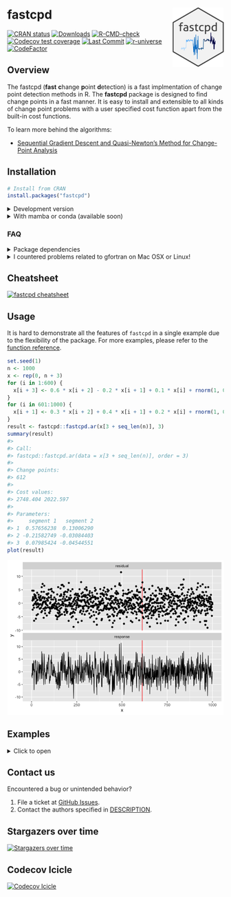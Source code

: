 
<!-- README.md is generated from README.Rmd. Please edit that file -->

# fastcpd <a href="https://fastcpd.xingchi.li"><img src="man/figures/logo.svg" align="right" height="138" /></a>

[![CRAN
status](https://www.r-pkg.org/badges/version-last-release/fastcpd)](https://cran.r-project.org/package=fastcpd)
[![Downloads](https://cranlogs.r-pkg.org/badges/grand-total/fastcpd)](https://cran.r-project.org/package=fastcpd)
[![R-CMD-check](https://github.com/doccstat/fastcpd/workflows/R-CMD-check/badge.svg)](https://github.com/doccstat/fastcpd/actions)
[![Codecov test
coverage](https://codecov.io/gh/doccstat/fastcpd/branch/main/graph/badge.svg)](https://app.codecov.io/gh/doccstat/fastcpd?branch=main)
[![Last
Commit](https://img.shields.io/github/last-commit/doccstat/fastcpd)](https://github.com/doccstat/fastcpd)
[![r-universe](https://doccstat.r-universe.dev/badges/fastcpd)](https://doccstat.r-universe.dev)
[![CodeFactor](https://www.codefactor.io/repository/github/doccstat/fastcpd/badge)](https://www.codefactor.io/repository/github/doccstat/fastcpd)

## Overview

The fastcpd (**fast** **c**hange **p**oint **d**etection) is a fast
implmentation of change point detection methods in R. The **fastcpd**
package is designed to find change points in a fast manner. It is easy
to install and extensible to all kinds of change point problems with a
user specified cost function apart from the built-in cost functions.

To learn more behind the algorithms:

- [Sequential Gradient Descent and Quasi-Newton’s Method for
  Change-Point
  Analysis](https://proceedings.mlr.press/v206/zhang23b.html)

## Installation

``` r
# Install from CRAN
install.packages("fastcpd")
```

<details close>
<summary>
Development version
</summary>

``` r
# Development version from r-universe with CRAN version as a fallback
install.packages(
  "fastcpd",
  repos = c("https://doccstat.r-universe.dev", "https://cloud.r-project.org")
)

## install.packages("pak")
pak::pak("doccstat/fastcpd")

## install.packages("devtools")
devtools::install_github("doccstat/fastcpd")
```

</details>
<details close>
<summary>
With mamba or conda (available soon)
</summary>

``` bash
# conda-forge is a fork from CRAN and may not be up-to-date

# Use mamba
mamba install r-fastcpd
# Use conda
conda install -c conda-forge r-fastcpd
```

</details>

### FAQ

<details close>
<summary>
Package dependencies
</summary>

`fastcpd` depends on the following packages:

- [Rcpp](https://github.com/RcppCore/Rcpp), for C++ source code
  compilation.
- [RcppArmadillo](https://github.com/RcppCore/RcppArmadillo), for fast
  linear algebra.
- [fastglm](https://github.com/jaredhuling/fastglm), for fast
  generalized linear models.
- [glmnet](https://glmnet.stanford.edu/), for penalized regression.
- [ggplot2](https://github.com/tidyverse/ggplot2), for data
  visualization.

If you’re compiling from source, you can run the following command to
see the complete set of system packages needed on your machine.

``` r
pak::pkg_sysreqs("doccstat/fastcpd")
#> ── Install scripts ───────────────────────────────────────────── Ubuntu 20.04
#> apt-get -y update
#> apt-get -y install libcurl4-openssl-dev libssl-dev zlib1g-dev make
#>
#> ── Packages and their system dependencies ───────────────────────────────────
#> curl       – libcurl4-openssl-dev, libssl-dev
#> data.table – zlib1g-dev
#> fs         – make
#> openssl    – libssl-dev
```

</details>
<details close>
<summary>
I countered problems related to gfortran on Mac OSX or Linux!
</summary>

The package should be able to install on Mac and any Linux distribution
without any problems if all the dependencies are installed. However, if
you encountered problems related to gfortran, it might be because
`RcppArmadillo` is not installed previously. Try [Mac OSX stackoverflow
solution](https://stackoverflow.com/a/72997915) or [Linux stackover
solution](https://stackoverflow.com/a/15540919) if you have trouble
installing `RcppArmadillo`.

</details>

## Cheatsheet

[![fastcpd
cheatsheet](man/figures/cheatsheets.png)](https://github.com/doccstat/fastcpd/blob/main/man/figures/cheatsheets.pdf)

## Usage

It is hard to demonstrate all the features of `fastcpd` in a single
example due to the flexibility of the package. For more examples, please
refer to the [function
reference](https://fastcpd.xingchi.li/reference/index.html).

``` r
set.seed(1)
n <- 1000
x <- rep(0, n + 3)
for (i in 1:600) {
  x[i + 3] <- 0.6 * x[i + 2] - 0.2 * x[i + 1] + 0.1 * x[i] + rnorm(1, 0, 3)
}
for (i in 601:1000) {
  x[i + 1] <- 0.3 * x[i + 2] + 0.4 * x[i + 1] + 0.2 * x[i] + rnorm(1, 0, 3)
}
result <- fastcpd::fastcpd.ar(x[3 + seq_len(n)], 3)
summary(result)
#> 
#> Call:
#> fastcpd::fastcpd.ar(data = x[3 + seq_len(n)], order = 3)
#> 
#> Change points:
#> 612 
#> 
#> Cost values:
#> 2748.404 2022.597 
#> 
#> Parameters:
#>     segment 1   segment 2
#> 1  0.57656238  0.13006290
#> 2 -0.21582749 -0.03084403
#> 3  0.07985424 -0.04544551
plot(result)
```

![](man/figures/README-ar3-1.png)<!-- -->

## Examples

<!-- This example section is a direct copy from `fastcpd` documentation -->
<details close>
<summary>
Click to open
</summary>

### linear regression

``` r
library(fastcpd)
set.seed(1)
p <- 3
x <- mvtnorm::rmvnorm(300, rep(0, p), diag(p))
theta_0 <- rbind(c(1, 1.2, -1), c(-1, 0, 0.5), c(0.5, -0.3, 0.2))
y <- c(
  x[1:100, ] %*% theta_0[1, ] + rnorm(100, 0, 1),
  x[101:200, ] %*% theta_0[2, ] + rnorm(100, 0, 1),
  x[201:300, ] %*% theta_0[3, ] + rnorm(100, 0, 1)
)
result <- fastcpd(
  formula = y ~ . - 1,
  data = data.frame(y = y, x = x),
  family = "lm"
)
plot(result)
```

![](man/figures/README-linear_regression-1.png)<!-- -->

``` r
summary(result)
#> 
#> Call:
#> fastcpd(formula = y ~ . - 1, data = data.frame(y = y, x = x), 
#>     family = "lm")
#> 
#> Change points:
#> 98 202 
#> 
#> Cost values:
#> 53.44023 53.1441 45.04974 
#> 
#> Parameters:
#>    segment 1   segment 2  segment 3
#> 1  0.9704022 -1.07884004  0.5925092
#> 2  1.1786074 -0.01757927 -0.5287126
#> 3 -0.9258587  0.63906143  0.1929411
```

### linear regression with one-dimensional covariate

``` r
library(fastcpd)
set.seed(1)
p <- 1
x <- mvtnorm::rmvnorm(300, rep(0, p), diag(p))
theta_0 <- matrix(c(1, -1, 0.5))
y <- c(
  x[1:100, ] * theta_0[1, ] + rnorm(100, 0, 1),
  x[101:200, ] * theta_0[2, ] + rnorm(100, 0, 1),
  x[201:300, ] * theta_0[3, ] + rnorm(100, 0, 1)
)
result <- fastcpd(
  formula = y ~ . - 1,
  data = data.frame(y = y, x = x),
  family = "lm"
)
plot(result)
```

![](man/figures/README-linear_regression_with_one_dimensional_covariate-1.png)<!-- -->

``` r
summary(result)
#> 
#> Call:
#> fastcpd(formula = y ~ . - 1, data = data.frame(y = y, x = x), 
#>     family = "lm")
#> 
#> Change points:
#> 99 197 
#> 
#> Cost values:
#> 48.36336 65.71493 46.37389 
#> 
#> Parameters:
#>   segment 1  segment 2 segment 3
#> 1  0.956995 -0.8488617 0.4562731
```

### linear regression with noise variance not equal to 1

``` r
library(fastcpd)
set.seed(1)
p <- 4
n <- 300
cp <- c(100, 200)
x <- mvtnorm::rmvnorm(n, rep(0, p), diag(p))
theta_0 <- rbind(c(1, 3.2, -1, 0), c(-1, -0.5, 2.5, -2), c(0.8, -0.3, 1, 1))
y <- c(
  x[1:cp[1], ] %*% theta_0[1, ] + rnorm(cp[1], 0, sd = 3),
  x[(cp[1] + 1):cp[2], ] %*% theta_0[2, ] + rnorm(cp[2] - cp[1], 0, sd = 3),
  x[(cp[2] + 1):n, ] %*% theta_0[3, ] + rnorm(n - cp[2], 0, sd = 3)
)

result <- fastcpd(
  data = data.frame(y = y, x = x),
  family = "lm"
)
summary(result)
#> 
#> Call:
#> fastcpd(data = data.frame(y = y, x = x), family = "lm")
#> 
#> Change points:
#> 97 214 
#> 
#> Cost values:
#> 519.8276 488.0173 408.1008 
#> 
#> Parameters:
#>     segment 1  segment 2  segment 3
#> 1  0.74291290 -0.4872500 0.80982091
#> 2  3.69465275 -0.6402096 0.09460024
#> 3 -1.24746871  2.1728986 0.87547701
#> 4  0.09579985 -1.6546439 1.52837626
```

### logistic regression

``` r
library(fastcpd)
set.seed(1)
x <- matrix(rnorm(1500, 0, 1), ncol = 5)
theta <- rbind(rnorm(5, 0, 1), rnorm(5, 2, 1))
y <- c(
  rbinom(125, 1, 1 / (1 + exp(-x[1:125, ] %*% theta[1, ]))),
  rbinom(175, 1, 1 / (1 + exp(-x[126:300, ] %*% theta[2, ])))
)
result <- suppressWarnings(fastcpd(
  formula = y ~ . - 1,
  data = data.frame(y = y, x = x),
  family = "binomial"
))
summary(result)
#> 
#> Call:
#> fastcpd(formula = y ~ . - 1, data = data.frame(y = y, x = x), 
#>     family = "binomial")
#> 
#> Change points:
#> 126 
#> 
#> Cost values:
#> 56.90525 30.76875 
#> 
#> Parameters:
#>    segment 1 segment 2
#> 1  0.7259293  1.878525
#> 2 -1.0294802  2.704376
#> 3  1.0576503  3.702310
#> 4 -0.8812767  2.258796
#> 5  0.2419351  2.524173
```

### poisson regression

``` r
library(fastcpd)
set.seed(1)
p <- 3
x <- mvtnorm::rmvnorm(1500, rep(0, p), diag(p))
delta <- rnorm(p)
theta_0 <- c(1, 1.2, -1)
y <- c(
  rpois(300, exp(x[1:300, ] %*% theta_0)),
  rpois(400, exp(x[301:700, ] %*% (theta_0 + delta))),
  rpois(300, exp(x[701:1000, ] %*% theta_0)),
  rpois(100, exp(x[1001:1100, ] %*% (theta_0 - delta))),
  rpois(200, exp(x[1101:1300, ] %*% theta_0)),
  rpois(200, exp(x[1301:1500, ] %*% (theta_0 + delta)))
)
result <- fastcpd(
  formula = y ~ . - 1,
  data = data.frame(y = y, x = x),
  beta = (p + 1) * log(1500) / 2,
  k = function(x) 0,
  family = "poisson",
  epsilon = 1e-5
)
summary(result)
#> 
#> Call:
#> fastcpd(formula = y ~ . - 1, data = data.frame(y = y, x = x), 
#>     beta = (p + 1) * log(1500)/2, k = function(x) 0, family = "poisson", 
#>     epsilon = 1e-05)
#> 
#> Change points:
#> 329 728 1021 1107 1325 
#> 
#> Cost values:
#> 14425.87 13971.23 697.2187 107.5353 380.7153 51.93594 
#> 
#> Parameters:
#>     segment 1  segment 2  segment 3  segment 4 segment 5  segment 6
#> 1  2.60927673  1.9255183  0.7405125 -0.3965022  1.117753  2.5479308
#> 2  0.02398457  0.1068924  1.4721444  1.8677797  1.019035  0.4947115
#> 3 -1.34361104 -2.7353603 -0.8906937  0.4651667 -1.178933 -2.5038966
result_two_epochs <- fastcpd(
  formula = y ~ . - 1,
  data = data.frame(y = y, x = x),
  beta = (p + 1) * log(1500) / 2,
  k = function(x) 1,
  family = "poisson",
  epsilon = 1e-4
)
summary(result_two_epochs)
#> 
#> Call:
#> fastcpd(formula = y ~ . - 1, data = data.frame(y = y, x = x), 
#>     beta = (p + 1) * log(1500)/2, k = function(x) 1, family = "poisson", 
#>     epsilon = 1e-04)
#> 
#> Change points:
#> 328 716 1020 1102 1323 
#> 
#> Cost values:
#> 14417.14 2976.961 717.4614 31.48528 296.6285 53.94423 
#> 
#> Parameters:
#>     segment 1  segment 2  segment 3  segment 4 segment 5  segment 6
#> 1  2.60955822  2.4484869  0.7832980 -0.5008107  1.105317  2.5479958
#> 2  0.02371536  0.4084502  1.4456715  1.9282798  1.057743  0.4951862
#> 3 -1.34277129 -2.5426556 -0.8989812  0.5197285 -1.128259 -2.5035143
```

### penalized linear regression

``` r
library(fastcpd)
set.seed(1)
n <- 1500
p_true <- 6
p <- 50
x <- mvtnorm::rmvnorm(1500, rep(0, p), diag(p))
theta_0 <- rbind(
  runif(p_true, -5, -2),
  runif(p_true, -3, 3),
  runif(p_true, 2, 5),
  runif(p_true, -5, 5)
)
theta_0 <- cbind(theta_0, matrix(0, ncol = p - p_true, nrow = 4))
y <- c(
  x[1:300, ] %*% theta_0[1, ] + rnorm(300, 0, 1),
  x[301:700, ] %*% theta_0[2, ] + rnorm(400, 0, 1),
  x[701:1000, ] %*% theta_0[3, ] + rnorm(300, 0, 1),
  x[1001:1500, ] %*% theta_0[4, ] + rnorm(500, 0, 1)
)
result <- fastcpd(
  formula = y ~ . - 1,
  data = data.frame(y = y, x = x),
  family = "lasso"
)
plot(result)
```

![](man/figures/README-penalized_linear_regression-1.png)<!-- -->

``` r
summary(result)
#> 
#> Call:
#> fastcpd(formula = y ~ . - 1, data = data.frame(y = y, x = x), 
#>     family = "lasso")
#> 
#> Change points:
#> 300 700 1000 
#> 
#> Cost values:
#> 209.3166 262.0191 189.6773 308.4771 
#> 
#> Parameters:
#> 50 x 4 sparse Matrix of class "dgCMatrix"
#>       segment 1  segment 2 segment 3  segment 4
#>  [1,] -2.876798  0.3208273  4.030105  .        
#>  [2,] -2.813362 -0.3583706  3.895664  3.0989168
#>  [3,] -2.801067 -0.1878700  2.557583  2.7598671
#>  [4,] -1.910738  0.4607120  3.309766 -0.5228579
#>  [5,] -3.052728 -0.4509677  2.079685 -3.3649996
#>  [6,] -1.823872  0.4025762  4.783195  .        
#>  [7,]  .         .          .         .        
#>  [8,]  .         .          .         .        
#>  [9,]  .         .          .         .        
#> [10,]  .         .          .         .        
#> [11,]  .         .          .         .        
#> [12,]  .         .          .         .        
#> [13,]  .         .          .         .        
#> [14,]  .         .          .         .        
#> [15,]  .         .          .         .        
#> [16,]  .         .          .         .        
#> [17,]  .         .          .         .        
#> [18,]  .         .          .         .        
#> [19,]  .         .          .         .        
#> [20,]  .         .          .         .        
#> [21,]  .         .          .         .        
#> [22,]  .         .          .         .        
#> [23,]  .         .          .         .        
#> [24,]  .         .          .         .        
#> [25,]  .         .          .         .        
#> [26,]  .         .          .         .        
#> [27,]  .         .          .         .        
#> [28,]  .         .          .         .        
#> [29,]  .         .          .         .        
#> [30,]  .         .          .         .        
#> [31,]  .         .          .         .        
#> [32,]  .         .          .         .        
#> [33,]  .         .          .         .        
#> [34,]  .         .          .         .        
#> [35,]  .         .          .         .        
#> [36,]  .         .          .         .        
#> [37,]  .         .          .         .        
#> [38,]  .         .          .         .        
#> [39,]  .         .          .         .        
#> [40,]  .         .          .         .        
#> [41,]  .         .          .         .        
#> [42,]  .         .          .         .        
#> [43,]  .         .          .         .        
#> [44,]  .         .          .         .        
#> [45,]  .         .          .         .        
#> [46,]  .         .          .         .        
#> [47,]  .         .          .         .        
#> [48,]  .         .          .         .        
#> [49,]  .         .          .         .        
#> [50,]  .         .          .         .
```

### ar(1) model

``` r
library(fastcpd)
set.seed(1)
n <- 1000
p <- 1
x <- rep(0, n + 1)
for (i in 1:600) {
  x[i + 1] <- 0.6 * x[i] + rnorm(1)
}
for (i in 601:1000) {
  x[i + 1] <- 0.3 * x[i] + rnorm(1)
}
result <- fastcpd_ts(x, "ar", 1)
summary(result)
#> 
#> Call:
#> fastcpd_ts(data = x, family = "ar", order = 1)
#> 
#> Change points:
#> 609 
#> 
#> Cost values:
#> 304.2952 228.4288 
#> 
#> Parameters:
#>   segment 1 segment 2
#> 1 0.5648258 0.2227463
plot(result)
```

![](man/figures/README-ar1_model-1.png)<!-- -->

### ar(3) model with innovation standard deviation 3

``` r
library(fastcpd)
set.seed(1)
n <- 1000
p <- 1
x <- rep(0, n + 3)
for (i in 1:600) {
  x[i + 3] <- 0.6 * x[i + 2] - 0.2 * x[i + 1] + 0.1 * x[i] + rnorm(1, 0, 3)
}
for (i in 601:1000) {
  x[i + 1] <- 0.3 * x[i + 2] + 0.4 * x[i + 1] + 0.2 * x[i] + rnorm(1, 0, 3)
}
result <- fastcpd.ts(x, "ar", 3)
summary(result)
#> 
#> Call:
#> fastcpd.ts(data = x, family = "ar", order = 3)
#> 
#> Change points:
#> 615 
#> 
#> Cost values:
#> 2753.547 2022.597 
#> 
#> Parameters:
#>     segment 1   segment 2
#> 1  0.57616905  0.13006290
#> 2 -0.21476408 -0.03084403
#> 3  0.07938272 -0.04544551
plot(result)
```

![](man/figures/README-ar3_model_with_innovation_standard_deviation_3-1.png)<!-- -->

### custom logistic regression

``` r
library(fastcpd)
set.seed(1)
p <- 5
x <- matrix(rnorm(375 * p, 0, 1), ncol = p)
theta <- rbind(rnorm(p, 0, 1), rnorm(p, 2, 1))
y <- c(
  rbinom(200, 1, 1 / (1 + exp(-x[1:200, ] %*% theta[1, ]))),
  rbinom(175, 1, 1 / (1 + exp(-x[201:375, ] %*% theta[2, ])))
)
data <- data.frame(y = y, x = x)
result_builtin <- suppressWarnings(fastcpd(
  formula = y ~ . - 1,
  data = data,
  family = "binomial"
))
logistic_loss <- function(data, theta) {
  x <- data[, -1]
  y <- data[, 1]
  u <- x %*% theta
  nll <- -y * u + log(1 + exp(u))
  nll[u > 10] <- -y[u > 10] * u[u > 10] + u[u > 10]
  sum(nll)
}
logistic_loss_gradient <- function(data, theta) {
  x <- data[nrow(data), -1]
  y <- data[nrow(data), 1]
  c(-(y - 1 / (1 + exp(-x %*% theta)))) * x
}
logistic_loss_hessian <- function(data, theta) {
  x <- data[nrow(data), -1]
  prob <- 1 / (1 + exp(-x %*% theta))
  (x %o% x) * c((1 - prob) * prob)
}
result_custom <- fastcpd(
  formula = y ~ . - 1,
  data = data,
  epsilon = 1e-5,
  cost = logistic_loss,
  cost_gradient = logistic_loss_gradient,
  cost_hessian = logistic_loss_hessian
)
cat(
  "Change points detected by built-in logistic regression model: ",
  result_builtin@cp_set, "\n",
  "Change points detected by custom logistic regression model: ",
  result_custom@cp_set, "\n",
  sep = ""
)
#> Change points detected by built-in logistic regression model: 200
#> Change points detected by custom logistic regression model: 201
result_custom_two_epochs <- fastcpd(
  formula = y ~ . - 1,
  data = data,
  k = function(x) 1,
  epsilon = 1e-5,
  cost = logistic_loss,
  cost_gradient = logistic_loss_gradient,
  cost_hessian = logistic_loss_hessian
)
summary(result_custom_two_epochs)
#> 
#> Call:
#> fastcpd(formula = y ~ . - 1, data = data, k = function(x) 1, 
#>     epsilon = 1e-05, cost = logistic_loss, cost_gradient = logistic_loss_gradient, 
#>     cost_hessian = logistic_loss_hessian)
#> 
#> Change points:
#> 200 
#> 
#> Parameters:
#>    segment 1  segment 2
#> 1 -0.6235240  2.0066479
#> 2 -1.6767614  1.6278889
#> 3 -1.7973433  4.6422022
#> 4 -0.4842969 -0.1521062
#> 5  2.0797875  2.4047092
```

### custom cost function mean change

``` r
library(fastcpd)
set.seed(1)
p <- 1
data <- rbind(
  mvtnorm::rmvnorm(300, mean = rep(0, p), sigma = diag(100, p)),
  mvtnorm::rmvnorm(400, mean = rep(50, p), sigma = diag(100, p)),
  mvtnorm::rmvnorm(300, mean = rep(2, p), sigma = diag(100, p))
)
segment_count_guess <- 10
block_size <- max(floor(sqrt(nrow(data)) / (segment_count_guess + 1)), 2)
block_count <- floor(nrow(data) / block_size)
data_all_vars <- rep(0, block_count)
for (block_index in seq_len(block_count)) {
  block_start <- (block_index - 1) * block_size + 1
  block_end <- if (block_index < block_count) {
    block_index * block_size
  } else {
    nrow(data)
  }
  data_all_vars[block_index] <- var(data[block_start:block_end, ])
}
data_all_var <- mean(data_all_vars)
mean_loss <- function(data) {
  n <- nrow(data)
  n / 2 * (
    log(data_all_var) + log(2 * pi) +
      sum((data - colMeans(data))^2 / data_all_var) / n
  )
}
mean_loss_result <- fastcpd(
  formula = ~ . - 1,
  data = data.frame(data),
  beta = (p + 1) * log(nrow(data)) / 2,
  p = p,
  cost = mean_loss
)
summary(mean_loss_result)
#> 
#> Call:
#> fastcpd(formula = ~. - 1, data = data.frame(data), beta = (p + 
#>     1) * log(nrow(data))/2, p = p, cost = mean_loss)
#> 
#> Change points:
#> 300 700
```

### custom cost function multivariate mean change

``` r
library(fastcpd)
set.seed(1)
p <- 3
data <- rbind(
  mvtnorm::rmvnorm(300, mean = rep(0, p), sigma = diag(100, p)),
  mvtnorm::rmvnorm(400, mean = rep(50, p), sigma = diag(100, p)),
  mvtnorm::rmvnorm(300, mean = rep(2, p), sigma = diag(100, p))
)
segment_count_guess <- 5
block_size <- max(floor(sqrt(nrow(data)) / (segment_count_guess + 1)), 2)
block_count <- floor(nrow(data) / block_size)
data_all_covs <- array(NA, dim = c(block_count, p, p))
for (block_index in seq_len(block_count)) {
  block_start <- (block_index - 1) * block_size + 1
  block_end <- if (block_index < block_count) {
    block_index * block_size
  } else {
    nrow(data)
  }
  data_all_covs[block_index, , ] <- cov(data[block_start:block_end, ])
}
data_all_cov <- colMeans(data_all_covs)
mean_loss <- function(data) {
  n <- nrow(data)
  demeaned_data <- sweep(data, 2, colMeans(data))
  n / 2 * (
    log(det(data_all_cov)) + p * log(2 * pi) +
      sum(diag(solve(data_all_cov, crossprod(demeaned_data)))) / n
  )
}
mean_loss_result <- fastcpd(
  formula = ~ . - 1,
  data = data.frame(data),
  beta = (p + 1) * log(nrow(data)) / 2,
  p = p,
  cost = mean_loss
)
summary(mean_loss_result)
#> 
#> Call:
#> fastcpd(formula = ~. - 1, data = data.frame(data), beta = (p + 
#>     1) * log(nrow(data))/2, p = p, cost = mean_loss)
#> 
#> Change points:
#> 300 700
```

### custom cost function variance change

``` r
library(fastcpd)
set.seed(1)
p <- 1
data <- rbind.data.frame(
  mvtnorm::rmvnorm(300, mean = rep(0, p), sigma = diag(1, p)),
  mvtnorm::rmvnorm(400, mean = rep(0, p), sigma = diag(50, p)),
  mvtnorm::rmvnorm(300, mean = rep(0, p), sigma = diag(2, p))
)
data_all_mean <- colMeans(data)
var_loss <- function(data) {
  n <- nrow(data)
  data_cov <- crossprod(sweep(data, 2, data_all_mean)) / (n - 1)
  n / 2 * (log(data_cov) + log(2 * pi) + (n - 1) / n)
}
var_loss_result <- fastcpd(
  formula = ~ . - 1,
  data = data,
  beta = (p + 1) * log(nrow(data)) / 2,
  p = p,
  cost = var_loss
)
summary(var_loss_result)
#> 
#> Call:
#> fastcpd(formula = ~. - 1, data = data, beta = (p + 1) * log(nrow(data))/2, 
#>     p = p, cost = var_loss)
#> 
#> Change points:
#> 300 699
```

### custom cost function multivariate variance change

``` r
library(fastcpd)
set.seed(1)
p <- 3
data <- rbind.data.frame(
  mvtnorm::rmvnorm(
    300, rep(0, p), crossprod(matrix(runif(p^2) * 2 - 1, p))
  ),
  mvtnorm::rmvnorm(
    400, rep(0, p), crossprod(matrix(runif(p^2) * 2 - 1, p))
  ),
  mvtnorm::rmvnorm(
    300, rep(0, p), crossprod(matrix(runif(p^2) * 2 - 1, p))
  )
)
data_all_mean <- colMeans(data)
var_loss <- function(data) {
  n <- nrow(data)
  p <- ncol(data)
  if (n < p) {
    data_cov <- diag(p)
  } else {
    data_cov <- crossprod(sweep(data, 2, data_all_mean)) / (n - 1)
  }
  n / 2 * (log(det(data_cov)) + p * log(2 * pi) + p * (n - 1) / n)
}
var_loss_result <- fastcpd(
  formula = ~ . - 1,
  data = data,
  beta = (p^2 + 1) * log(nrow(data)) / 2,
  trim = 0.1,
  p = p^2,
  cost = var_loss
)
summary(var_loss_result)
#> 
#> Call:
#> fastcpd(formula = ~. - 1, data = data, beta = (p^2 + 1) * log(nrow(data))/2, 
#>     trim = 0.1, p = p^2, cost = var_loss)
#> 
#> Change points:
#> 300 700
```

### custom cost function mean or variance change

``` r
library(fastcpd)
set.seed(1)
p <- 1
data <- rbind.data.frame(
  mvtnorm::rmvnorm(300, mean = rep(0, p), sigma = diag(1, p)),
  mvtnorm::rmvnorm(400, mean = rep(10, p), sigma = diag(1, p)),
  mvtnorm::rmvnorm(300, mean = rep(0, p), sigma = diag(50, p)),
  mvtnorm::rmvnorm(300, mean = rep(0, p), sigma = diag(1, p)),
  mvtnorm::rmvnorm(400, mean = rep(10, p), sigma = diag(1, p)),
  mvtnorm::rmvnorm(300, mean = rep(10, p), sigma = diag(50, p))
)
meanvar_loss <- function(data) {
  n <- nrow(data)
  data_cov <- 1
  if (n > 1) {
    data_cov <- var(data)
  }
  n / 2 * (log(data_cov) + log(2 * pi) + (n - 1) / n)
}
meanvar_loss_result <- fastcpd(
  formula = ~ . - 1,
  data = data,
  beta = (p^2 + p + 1) * log(nrow(data)) / 2,
  p = p^2 + p,
  cost = meanvar_loss
)
summary(meanvar_loss_result)
#> 
#> Call:
#> fastcpd(formula = ~. - 1, data = data, beta = (p^2 + p + 1) * 
#>     log(nrow(data))/2, p = p^2 + p, cost = meanvar_loss)
#> 
#> Change points:
#> 300 700 1000 1300 1700
```

### custom cost function multivariate mean or variance change

``` r
library(fastcpd)
set.seed(1)
p <- 3
data <- rbind.data.frame(
  mvtnorm::rmvnorm(300, mean = rep(0, p), sigma = diag(1, p)),
  mvtnorm::rmvnorm(400, mean = rep(10, p), sigma = diag(1, p)),
  mvtnorm::rmvnorm(300, mean = rep(0, p), sigma = diag(50, p)),
  mvtnorm::rmvnorm(300, mean = rep(0, p), sigma = diag(1, p)),
  mvtnorm::rmvnorm(400, mean = rep(10, p), sigma = diag(1, p)),
  mvtnorm::rmvnorm(300, mean = rep(10, p), sigma = diag(50, p))
)
meanvar_loss <- function(data) {
  n <- nrow(data)
  p <- ncol(data)
  if (n <= p) {
    data_cov <- diag(p)
  } else {
    data_cov <- cov(data)
  }
  n / 2 * (log(det(data_cov)) + p * log(2 * pi) + p * (n - 1) / n)
}
meanvar_loss_result <- fastcpd(
  formula = ~ . - 1,
  data = data,
  beta = (p^2 + p + 1) * log(nrow(data)) / 2,
  trim = 0.01,
  p = p^2 + p,
  cost = meanvar_loss
)
summary(meanvar_loss_result)
#> 
#> Call:
#> fastcpd(formula = ~. - 1, data = data, beta = (p^2 + p + 1) * 
#>     log(nrow(data))/2, trim = 0.01, p = p^2 + p, cost = meanvar_loss)
#> 
#> Change points:
#> 300 700 1000 1300 1700
```

### custom cost function huber regression

``` r
library(fastcpd)
set.seed(1)
n <- 400 + 300 + 500
p <- 5
x <- mvtnorm::rmvnorm(n, mean = rep(0, p), sigma = diag(p))
theta <- rbind(
  mvtnorm::rmvnorm(1, mean = rep(0, p - 3), sigma = diag(p - 3)),
  mvtnorm::rmvnorm(1, mean = rep(5, p - 3), sigma = diag(p - 3)),
  mvtnorm::rmvnorm(1, mean = rep(9, p - 3), sigma = diag(p - 3))
)
theta <- cbind(theta, matrix(0, 3, 3))
theta <- theta[rep(seq_len(3), c(400, 300, 500)), ]
y_true <- rowSums(x * theta)
factor <- c(
  2 * stats::rbinom(400, size = 1, prob = 0.95) - 1,
  2 * stats::rbinom(300, size = 1, prob = 0.95) - 1,
  2 * stats::rbinom(500, size = 1, prob = 0.95) - 1
)
y <- factor * y_true + stats::rnorm(n)
data <- cbind.data.frame(y, x)
huber_threshold <- 1
huber_loss <- function(data, theta) {
  residual <- data[, 1] - data[, -1, drop = FALSE] %*% theta
  indicator <- abs(residual) <= huber_threshold
  sum(
    residual^2 / 2 * indicator +
      huber_threshold * (
        abs(residual) - huber_threshold / 2
      ) * (1 - indicator)
  )
}
huber_loss_gradient <- function(data, theta) {
  residual <- c(data[nrow(data), 1] - data[nrow(data), -1] %*% theta)
  if (abs(residual) <= huber_threshold) {
    -residual * data[nrow(data), -1]
  } else {
    -huber_threshold * sign(residual) * data[nrow(data), -1]
  }
}
huber_loss_hessian <- function(data, theta) {
  residual <- c(data[nrow(data), 1] - data[nrow(data), -1] %*% theta)
  if (abs(residual) <= huber_threshold) {
    outer(data[nrow(data), -1], data[nrow(data), -1])
  } else {
    0.01 * diag(length(theta))
  }
}
huber_regression_result <- fastcpd(
  formula = y ~ . - 1,
  data = data,
  beta = (p + 1) * log(n) / 2,
  cost = huber_loss,
  cost_gradient = huber_loss_gradient,
  cost_hessian = huber_loss_hessian
)
summary(huber_regression_result)
#> 
#> Call:
#> fastcpd(formula = y ~ . - 1, data = data, beta = (p + 1) * log(n)/2, 
#>     cost = huber_loss, cost_gradient = huber_loss_gradient, cost_hessian = huber_loss_hessian)
#> 
#> Change points:
#> 401 726 
#> 
#> Parameters:
#>     segment 1   segment 2    segment 3
#> 1 -0.52615415  2.77991463  8.744706508
#> 2 -1.02443443  5.06390528  9.506534878
#> 3 -0.09220421  0.01647923 -0.008908851
#> 4 -0.01326592 -0.08103008 -0.047909865
#> 5  0.02526703  0.01329142  0.025171681
```

</details>

## Contact us

Encountered a bug or unintended behavior?

1.  File a ticket at [GitHub
    Issues](https://github.com/doccstat/fastcpd/issues).
2.  Contact the authors specified in
    [DESCRIPTION](https://github.com/doccstat/fastcpd/blob/main/DESCRIPTION#L5-L10).

## Stargazers over time

[![Stargazers over
time](https://starchart.cc/doccstat/fastcpd.svg)](https://starchart.cc/doccstat/fastcpd)

## Codecov Icicle

[![Codecov
Icicle](https://codecov.io/gh/doccstat/fastcpd/graphs/icicle.svg)](https://app.codecov.io/gh/doccstat/fastcpd?branch=main)

